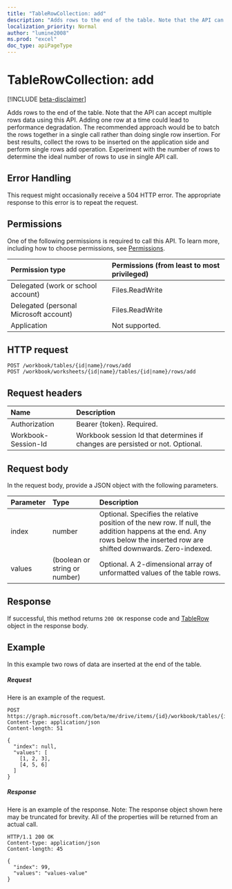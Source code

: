 ```yaml
---
title: "TableRowCollection: add"
description: "Adds rows to the end of the table. Note that the API can accept multiple rows data using this API. Adding one row at a time could lead to performance degradation. The recommended approach would be to batch the rows together in a single call rather than doing single row insertion. For best results, collect the rows to be inserted on the application side and perform single rows add operation. Experiment with the number of rows to determine the ideal number of rows to use in single API call. "
localization_priority: Normal
author: "lumine2008"
ms.prod: "excel"
doc_type: apiPageType
---
```


# TableRowCollection: add

[!INCLUDE [beta-disclaimer](../../includes/beta-disclaimer.md)]

Adds rows to the end of the table. Note that the API can accept multiple rows data using this API. Adding one row at a time could lead to performance degradation. The recommended approach would be to batch the rows together in a single call rather than doing single row insertion. For best results, collect the rows to be inserted on the application side and perform single rows add operation. Experiment with the number of rows to determine the ideal number of rows to use in single API call. 

## Error Handling

This request might occasionally receive a 504 HTTP error. The appropriate response to this error is to repeat the request.

## Permissions
One of the following permissions is required to call this API. To learn more, including how to choose permissions, see [Permissions](/graph/permissions-reference).

|Permission type      | Permissions (from least to most privileged)              |
|:--------------------|:---------------------------------------------------------|
|Delegated (work or school account) | Files.ReadWrite    |
|Delegated (personal Microsoft account) | Files.ReadWrite    |
|Application | Not supported. |

## HTTP request
<!-- { "blockType": "ignored" } -->
```http
POST /workbook/tables/{id|name}/rows/add
POST /workbook/worksheets/{id|name}/tables/{id|name}/rows/add

```
## Request headers
| Name       | Description|
|:---------------|:----------|
| Authorization  | Bearer {token}. Required. |
| Workbook-Session-Id  | Workbook session Id that determines if changes are persisted or not. Optional.|

## Request body
In the request body, provide a JSON object with the following parameters.

| Parameter	   | Type	|Description|
|:---------------|:--------|:----------|
|index|number|Optional. Specifies the relative position of the new row. If null, the addition happens at the end. Any rows below the inserted row are shifted downwards. Zero-indexed.|
|values|(boolean or string or number)|Optional. A 2-dimensional array of unformatted values of the table rows.|

## Response

If successful, this method returns `200 OK` response code and [TableRow](../resources/tablerow.md) object in the response body.

## Example
In this example two rows of data are inserted at the end of the table. 

##### Request
Here is an example of the request.
<!-- {
  "blockType": "request",
  "name": "tablerowcollection_add"
}-->
```http
POST https://graph.microsoft.com/beta/me/drive/items/{id}/workbook/tables/{id|name}/rows/add
Content-type: application/json
Content-length: 51

{
  "index": null,
  "values": [
    [1, 2, 3],
    [4, 5, 6]
  ]
}
```

##### Response
Here is an example of the response. Note: The response object shown here may be truncated for brevity. All of the properties will be returned from an actual call.
<!-- {
  "blockType": "response",
  "truncated": true,
  "@odata.type": "microsoft.graph.tableRow"
} -->
```http
HTTP/1.1 200 OK
Content-type: application/json
Content-length: 45

{
  "index": 99,
  "values": "values-value"
}
```

<!-- uuid: 8fcb5dbc-d5aa-4681-8e31-b001d5168d79
2015-10-25 14:57:30 UTC -->
<!--
{
  "type": "#page.annotation",
  "description": "TableRowCollection: add",
  "keywords": "",
  "section": "documentation",
  "tocPath": "",
  "suppressions": [
    "Error: /api-reference/beta/api/tablerowcollection-add.md:\r\n      Exception processing links.\r\n    System.ArgumentException: Link Definition was null. Link text: !INCLUDE [beta-disclaimer](../../includes/beta-disclaimer.md)\r\n      at ApiDoctor.Validation.DocFile.get_LinkDestinations()\r\n      at ApiDoctor.Validation.DocSet.ValidateLinks(Boolean includeWarnings, String[] relativePathForFiles, IssueLogger issues, Boolean requireFilenameCaseMatch, Boolean printOrphanedFiles)"
  ]
}
-->
